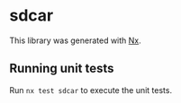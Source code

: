 # sdcar

This library was generated with [Nx](https://nx.dev).

## Running unit tests

Run `nx test sdcar` to execute the unit tests.
